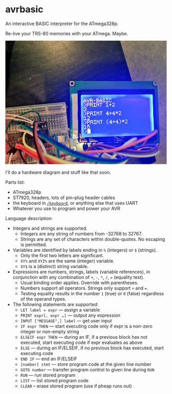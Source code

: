 # avrbasic
An interactive BASIC interpreter for the ATmega328p.

Re-live your TRS-80 memories with your ATmega. Maybe.

![image of it running](running.jpg)

I'll do a hardware diagram and stuff like that soon.

Parts list:

* ATmega328p
* ST7920, headers, lots of pin–plug header cables
* the keyboard in [`/keyboard`](/keyboard), or anything else that uses UART
* Whatever you use to program and power your AVR

Language description:

* Integers and strings are supported.
  * Integers are any string of numbers from -32768 to 32767.
  * Strings are any set of characters within double-quotes. No escaping is permitted.
* Variables are identified by labels ending in `%` (integers) or `$` (strings).
  * Only the first two letters are significant.
  * `XY%` and `XYZ%` are the same (integer) variable.
  * `XY$` is a (distinct) string variable.
* Expressions are numbers, strings, labels (variable references), in conjunction with any combination of `+`, `-`, `*`, `/`, `=` (equality test).
  * Usual binding order applies.  Override with parentheses.
  * Numbers support all operators.  Strings only support `+` and `=`.
  * Testing equality results in the number `1` (true) or `0` (false) regardless of the operand types.
* The following statements are supported:
  * `LET label = expr` — assign a variable
  * `PRINT expr[, expr …]` — output any expression
  * `INPUT ["MESSAGE",] label` — get user input
  * `IF expr THEN` — start executing code only if expr is a non-zero integer or non-empty string
  * `ELSEIF expr THEN` — during an IF, if a previous block has not executed, start executing code if expr evaluates as above
  * `ELSE` — during an IF/ELSEIF, if no previous block has executed, start executing code
  * `END IF` — end an IF/ELSEIF
  * `[number] stmt` — store program code at the given line number
  * `GOTO number` — transfer program control to given line during `RUN`
  * `RUN` — run stored program
  * `LIST` — list stored program code
  * `CLEAR` – erase stored program (use if pheap runs out)

